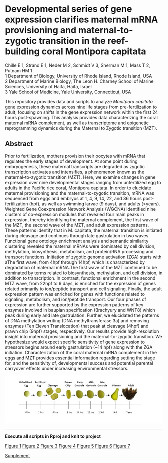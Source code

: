 # Developmental series of gene expression clarifies maternal mRNA provisioning and maternal-to-zygotic transition in the reef-building coral Montipora capitata

Chille E 1, Strand E 1, Neder M 2, Schmidt V 3, Sherman M 1, Mass T 2, Putnam HM 1  
1 Department of Biology, University of Rhode Island, Rhode Island, USA  
2 Department of Marine Biology, The Leon H. Charney School of Marine Sciences, University of Haifa, Haifa, Israel  
3 Yale School of Medicine, Yale University, Connecticut, USA  

This repository provides data and scripts to analyze *Monitpora capitata* gene expression dynamics across nine life stages from pre-fertilization to adult, focusing on shifts in the gene expression network within the first 24 hours post-spawning. This analysis provides data characterizing the coral maternal mRNA complement, as well as transcriptome and epigenetic reprogramming dynamics during the Maternal to Zygotic transition (MZT).

## Abstract

Prior to fertilization, mothers provision their oocytes with mRNA that regulates the early stages of development. At some point during embryogenesis, these maternal transcripts are degraded as zygotic transcription activates and intensifies, a phenomenon known as the maternal-to-zygotic transition (MZT). Here, we examine changes in gene expression over nine developmental stages ranging from unfertilized egg to adults in the Pacific rice coral, Montipora capitata. In order to elucidate maternal provisioning and the maternal-to-zygotic transition, mRNA was sequenced from eggs and embryos at 1, 4, 9, 14, 22, and 36 hours post-fertilization (hpf), as well as swimming larvae (9 days), and adults (>years). Weighted Gene Coexpression Network Analysis (WGCNA) identified nine clusters of co-expression modules that revealed four main peaks in expression, thereby identifying the maternal complement, the first wave of the MZT, the second wave of the MZT, and adult expression patterns. These patterns identify that in M. capitata, the maternal transition is initiated during cleavage and continues through late gastrulation in two waves. Functional gene ontology enrichment analysis and semantic similarity clustering revealed the maternal mRNAs were dominated by cell division, methylation, biosynthesis, metabolism, and protein/RNA processing and transport functions. Initiation of zygotic genome activation (ZGA) starts with aThe first wave, from 4hpf through 14hpf, which is characterized by degradation of maternal mRNA.The first wave of the MZT continued to be dominated by terms related to biosynthesis, methylation, and cell division, in addition to transcription. In contrast, functional enrichment in the second MTZ wave, from 22hpf to 9 days, is enriched for the expression of genes related primarily to ion/peptide transport and cell signaling. Finally, the adult expression pattern was enriched for genes with functions related to signaling, metabolism, and ion/peptide transport. Our four phases of expression are further supported by the expression patterns of key enzymes involved in bauplan specification (Brachyury and WNT8) which peak during early and late gastrulation. Further, we elucidated the patterns of DNA methylation writing (DNA methyltransferase 3a) and removing enzymes (Ten Eleven Translocation) that peak at cleavage (4hpf) and prawn chip (9hpf) stages, respectively.  Our results provide high-resolution insight into maternal provisioning and the maternal-to-zygotic transition. We hypothesize would expect specific sensitivity of gene expression to stressors begins around early gastrulation (~14 hpf) along with the ZGA initiation. Characterization of the coral maternal mRNA complement in the eggs and MZT provides essential information regarding setting the stage for, and the sensitivity of, developmental success and potential parental carryover effects under increasing environmental stressors.

![](https://github.com/echille/Mcapitata_Developmental_Gene_Expression_Timeseries/blob/master/Final_figures/Fig1.jpg?raw=true)


---

**Execute all scripts in Rproj and knit to project**

[Figure 1](https://github.com/echille/Mcapitata_Developmental_Gene_Expression_Timeseries/blob/master/Final_figures/Fig1.jpg?raw=true)
[Figure 2](https://github.com/echille/Mcapitata_Developmental_Gene_Expression_Timeseries/blob/master/Final_figures/Fig2.jpg?raw=true)
[Figure 3](https://github.com/echille/Mcapitata_Developmental_Gene_Expression_Timeseries/blob/master/Final_figures/Fig3.png?raw=true)
[Figure 4](https://github.com/echille/Mcapitata_Developmental_Gene_Expression_Timeseries/blob/master/Final_figures/Fig4.png?raw=true)
[Figure 5](https://github.com/echille/Mcapitata_Developmental_Gene_Expression_Timeseries/blob/master/Final_figures/Fig5.png?raw=true)
[Figure 6](https://github.com/echille/Mcapitata_Developmental_Gene_Expression_Timeseries/blob/master/Final_figures/Fig6-annot.png?raw=true)
[Figure 7](https://github.com/echille/Mcapitata_Developmental_Gene_Expression_Timeseries/blob/master/Final_figures/Fig7_annot.png?raw=true)

[Supplement]()


